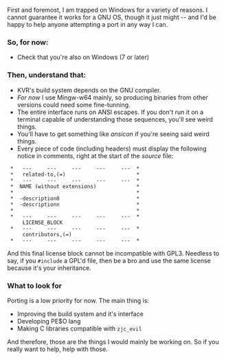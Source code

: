 First and foremost, I am trapped on Windows for a variety of reasons. I cannot guarantee it works for a GNU OS, though it just might -- and I'd be happy to help anyone attempting a port in any way I can.

### So, for now:
- Check that you're also on Windows (7 or later)

### Then, understand that:
- KVR's build system depends on the GNU compiler.
- *For now* I use Mingw-w64 mainly, so producing binaries from other versions could need some fine-tunning.
- The entire interface runs on ANSI escapes. If you don't run it on a terminal capable of understanding those sequences, you'll see weird things.
- You'll have to get something like *ansicon* if you're seeing said weird things.
- Every piece of code (including headers) must display the following notice in comments, right at the start of the *source* file:

```
 *   ---     ---     ---     ---     ---  *
 *   related-to,(=)                       *
 *   ---     ---     ---     ---     ---  *
 *  NAME (without extensions)             *
 *                                        *
 *  -description0                         *
 *  -descriptionn                         *
 *                                        *
 *   ---     ---     ---     ---     ---  *
     LICENSE_BLOCK                         
 *   ---     ---     ---     ---     ---  *
     contributors,(=)                      
 *   ---     ---     ---     ---     ---  *
```

And this final license block cannot be incompatible with GPL3. Needless to say, if you `#include` a GPL'd file, then be a bro and use the same license because it's your inheritance.

### What to look for

Porting is a low priority for now. The main thing is:
- Improving the build system and it's interface
- Developing PE$O lang
- Making C libraries compatible with `zjc_evil`

And therefore, those are the things I would mainly be working on. So if you really want to help, help with those.
